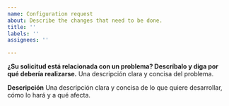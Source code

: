 ```yaml
---
name: Configuration request
about: Describe the changes that need to be done.
title: ''
labels: ''
assignees: ''

---
```


**¿Su solicitud está relacionada con un problema? Descríbalo y diga por qué debería realizarse.**
Una descripción clara y concisa del problema. 

**Descripción**
Una descripción clara y concisa de lo que quiere desarrollar, cómo lo hará y a qué afecta.
